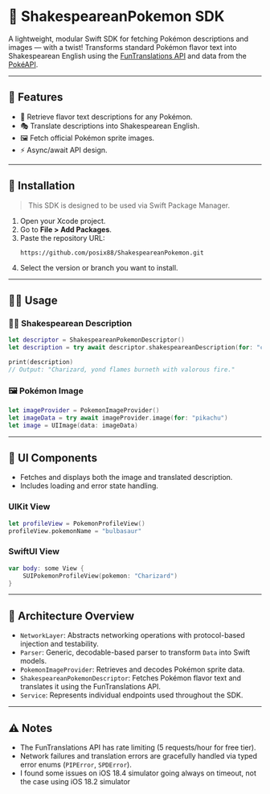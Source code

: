 # 🔬 ShakespeareanPokemon SDK

A lightweight, modular Swift SDK for fetching Pokémon descriptions and images — with a twist! Transforms standard Pokémon flavor text into Shakespearean English using the [FunTranslations API](https://funtranslations.com) and data from the [PokéAPI](https://pokeapi.co).

---

## 🚀 Features

- 🔎 Retrieve flavor text descriptions for any Pokémon.
- 🎭 Translate descriptions into Shakespearean English.
- 🖼 Fetch official Pokémon sprite images.
- ⚡️ Async/await API design.

---

## 📆 Installation

> This SDK is designed to be used via Swift Package Manager.

1. Open your Xcode project.
2. Go to **File > Add Packages**.
3. Paste the repository URL:
   ```
   https://github.com/posix88/ShakespeareanPokemon.git
   ```
4. Select the version or branch you want to install.

---

## 🧑‍💻 Usage

### 👩‍🎓 Shakespearean Description

```swift
let descriptor = ShakespeareanPokemonDescriptor()
let description = try await descriptor.shakespeareanDescription(for: "charizard")

print(description)
// Output: "Charizard, yond flames burneth with valorous fire."
```

### 🖼 Pokémon Image

```swift
let imageProvider = PokemonImageProvider()
let imageData = try await imageProvider.image(for: "pikachu")
let image = UIImage(data: imageData)
```

---

## 🧩 UI Components

- Fetches and displays both the image and translated description.
- Includes loading and error state handling.

### UIKit View

```swift
let profileView = PokemonProfileView()
profileView.pokemonName = "bulbasaur"
```

### SwiftUI View

```swift
var body: some View {
    SUIPokemonProfileView(pokemon: "Charizard")
}
```

---

## 🧱 Architecture Overview

- `NetworkLayer`: Abstracts networking operations with protocol-based injection and testability.
- `Parser`: Generic, decodable-based parser to transform `Data` into Swift models.
- `PokemonImageProvider`: Retrieves and decodes Pokémon sprite data.
- `ShakespeareanPokemonDescriptor`: Fetches Pokémon flavor text and translates it using the FunTranslations API.
- `Service`: Represents individual endpoints used throughout the SDK.

---

## ⚠️ Notes

- The FunTranslations API has rate limiting (5 requests/hour for free tier).
- Network failures and translation errors are gracefully handled via typed error enums (`PIPError`, `SPDError`).
- I found some issues on iOS 18.4 simulator going always on timeout, not the case using iOS 18.2 simulator


